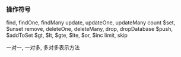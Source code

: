 ### 操作符号
find, findOne, findMany
update, updateOne, updateMany
count
$set, $unset
remove, deleteOne, deleteMany, drop, dropDatabase
$push, $addToSet
$gt, $lt, $gte, $lte, $or, $inc
limit, skip

一对一, 一对多, 多对多表示方法
